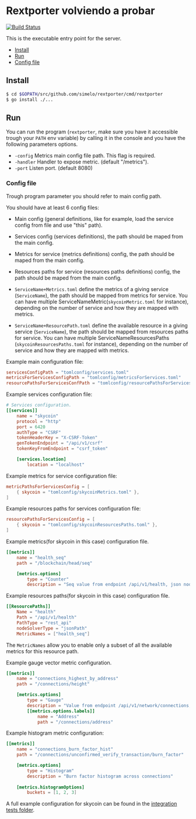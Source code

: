 
# Rextporter volviendo a probar


[![Build Status](https://travis-ci.org/simelo/rextporter.svg?branch=develop)](https://travis-ci.org/simelo/rextporter)

This is the executable entry point for the server.
- [Install](#install)
- [Run](#run)
- [Config file](#config-file)

## Install

```bash
$ cd $GOPATH/src/github.com/simelo/rextporter/cmd/rextporter
$ go install ./...
```

## Run

You can run the program (`rextporter`, make sure you have it accessible trough your `PATH` env variable) by calling it in the console and you have the following parameters options.

 - `-config` Metrics main config file path. This flag is required.
 - `-handler` Handler to expose metric. (default "/metrics").
 - `-port` Listen port. (default 8080)

### Config file

Trough program parameter you should refer to main config path.

You should have at least 6 config files:

- Main config (general definitions, like for example, load the service config from file and use "this" path).

- Services config (services definitions), the path should be maped from the main config.

- Metrics for service (metrics definitions) config, the path should be maped from the main config.

- Resources paths for service (resources paths definitions) config, the path should be maped from the main config.

- `ServiceName+Metrics.toml` define the metrics of a giving service (`ServiceName`), the path should be mapped from metrics for service. You can have multiple ServiceNameMetric(`skycoinMetric.toml` for instance), depending on the number of service and how they are mapped with metrics.

- `ServiceName+ResourcePath.toml` define the available resource in a giving service (`ServiceName`), the path should be mapped from resources paths for service. You can have multiple ServiceNameResourcesPaths (`skycoinResourcesPaths.toml` for instance), depending on the number of service and how they are mapped with metrics.

Example main configuration file:
```toml
servicesConfigPath = "tomlconfig/services.toml"
metricsForServicesConfigPath = "tomlconfig/metricsForServices.toml"
resourcePathsForServicesConfPath = "tomlconfig/resourcePathsForServices.toml"
```

Example services configuration file:
```toml
# Services configuration.
[[services]]
	name = "skycoin"
	protocol = "http"
	port = 6420
	authType = "CSRF"
	tokenHeaderKey = "X-CSRF-Token"
	genTokenEndpoint = "/api/v1/csrf"
	tokenKeyFromEndpoint = "csrf_token"

	[services.location]
		location = "localhost"

```

Example metrics for service configuration file:
```toml
metricPathsForServicesConfig = [
	{ skycoin = "tomlconfig/skycoinMetrics.toml" },
]
```

Example resources paths for services configuration file:
```toml
resourcePathsForServicesConfig = [
	{ skycoin = "tomlconfig/skycoinResourcesPaths.toml" },
]
```

Example metrics(for skycoin in this case) configuration file.
```toml
[[metrics]]
	name = "health_seq"
	path = "/blockchain/head/seq"

	[metrics.options]
		type = "Counter"
		description = "Seq value from endpoint /api/v1/health, json node blockchain -> head -> seq"
```

Example resources paths(for skycoin in this case) configuration file.
```toml
[[ResourcePaths]]
	Name = "health"
	Path = "/api/v1/health"
	PathType = "rest_api"
	nodeSolverType = "jsonPath"
	MetricNames = ["health_seq"]
```
The `MetricNames` allow you to enable only a subset of all the available metrics for this resource path.

Example gauge vector metric configuration.
```toml
[[metrics]]
	name = "connections_highest_by_address"
	path = "/connections/height"

	[metrics.options]
		type = "Gauge"
		description = "Value from endpoint /api/v1/network/connections, json node connections -> highest" 
		[[metrics.options.labels]]
			name = "Address"
			path = "/connections/address"
```

Example histogram metric configuration:
```toml
[[metrics]]
	name = "connections_burn_factor_hist"
	path = "/connections/unconfirmed_verify_transaction/burn_factor"

	[metrics.options]
		type = "Histogram"
		description = "Burn factor histogram across connections"
	
	[metrics.histogramOptions]
		buckets = [1, 2, 3]
```

A full example configuration for skycoin can be found in the [integration tests folder](https://github.com/simelo/rextporter/tree/master/test/integration/skycoin/tomlconfig).
